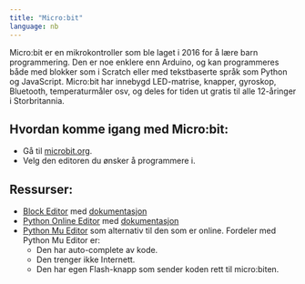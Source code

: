 ```yaml
---
title: "Micro:bit"
language: nb
---
```


Micro:bit er en mikrokontroller som ble laget i 2016 for å lære barn programmering.
Den er noe enklere enn Arduino, og kan programmeres både med blokker som i Scratch eller med tekstbaserte
språk som Python og JavaScript. Micro:bit har innebygd LED-matrise, knapper, gyroskop, Bluetooth,
temperaturmåler osv, og deles for tiden ut gratis til alle 12-åringer i Storbritannia.

## Hvordan komme igang med Micro:bit:

- Gå til [microbit.org](https://www.microbit.org/no/code).
- Velg den editoren du ønsker å programmere i.

## Ressurser:

- [Block Editor](https://www.microbit.co.uk/app/#create:xczaux) med [dokumentasjon](https://www.microbit.co.uk/blocks/contents)
- [Python Online Editor](http://python.microbit.org/) med [dokumentasjon](http://microbit-micropython.readthedocs.io)
- [Python Mu Editor](http://codewith.mu/) som alternativ til den som er online. Fordeler med Python Mu Editor er:
    - Den har auto-complete av kode.
	- Den trenger ikke Internett.
	- Den har egen Flash-knapp som sender koden rett til micro:biten.
